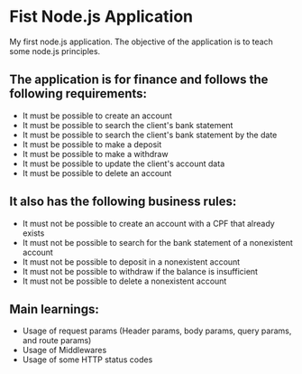 # Fist Node.js Application

My first node.js application. 
The objective of the application is to teach some node.js principles.

## The application is for finance and follows the following requirements:
- It must be possible to create an account
- It must be possible to search the client's bank statement 
- It must be possible to search the client's bank statement by the date
- It must be possible to make a deposit
- It must be possible to make a  withdraw
- It must be possible to update the client's account data
- It must be possible to delete an account

## It also has the following business rules:
- It must not be possible to create an account with a CPF that already exists
- It must not be possible to search for the bank statement of a nonexistent account
- It must not be possible to deposit in a nonexistent account
- It must not be possible to withdraw if the balance is insufficient
- It must not be possible to delete a nonexistent account

## Main learnings:
- Usage of request params (Header params, body params, query params, and route params)
- Usage of Middlewares
- Usage of some HTTP status codes
